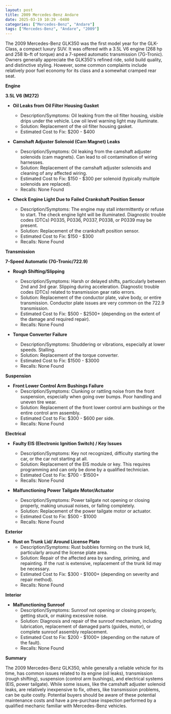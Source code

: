 ```yaml
---
layout: post
title: 2009 Mercedes-Benz Andare
date: 2025-03-19 10:29 -0400
categories: ["Mercedes-Benz", "Andare"]
tags: ["Mercedes-Benz", "Andare", "2009"]
---
```

The 2009 Mercedes-Benz GLK350 was the first model year for the GLK-Class, a compact luxury SUV. It was offered with a 3.5L V6 engine (268 hp and 258 lb-ft of torque) and a 7-speed automatic transmission (7G-Tronic). Owners generally appreciate the GLK350's refined ride, solid build quality, and distinctive styling. However, some common complaints include relatively poor fuel economy for its class and a somewhat cramped rear seat.

**Engine**

**3.5L V6 (M272)**

*   **Oil Leaks from Oil Filter Housing Gasket**
    *   Description/Symptoms: Oil leaking from the oil filter housing, visible drips under the vehicle. Low oil level warning light may illuminate.
    *   Solution: Replacement of the oil filter housing gasket.
    *   Estimated Cost to Fix: $200 - $400

*   **Camshaft Adjuster Solenoid (Cam Magnet) Leaks**
    *   Description/Symptoms: Oil leaking from the camshaft adjuster solenoids (cam magnets). Can lead to oil contamination of wiring harnesses.
    *   Solution: Replacement of the camshaft adjuster solenoids and cleaning of any affected wiring.
    *   Estimated Cost to Fix: $150 - $300 per solenoid (typically multiple solenoids are replaced).
    * Recalls: None Found

*   **Check Engine Light Due to Failed Crankshaft Position Sensor**
    *   Description/Symptoms: The engine may stall intermittently or refuse to start. The check engine light will be illuminated. Diagnostic trouble codes (DTCs) P0335, P0336, P0337, P0338, or P0339 may be present.
    *   Solution: Replacement of the crankshaft position sensor.
    *   Estimated Cost to Fix: $150 - $300
    * Recalls: None Found

**Transmission**

**7-Speed Automatic (7G-Tronic/722.9)**

*   **Rough Shifting/Slipping**
    *   Description/Symptoms: Harsh or delayed shifts, particularly between 2nd and 3rd gear. Slipping during acceleration. Diagnostic trouble codes (DTCs) related to transmission gear ratio errors.
    *   Solution: Replacement of the conductor plate, valve body, or entire transmission. Conductor plate issues are very common on the 722.9 transmission.
    *   Estimated Cost to Fix: $500 - $2500+ (depending on the extent of the damage and required repair).
    * Recalls: None Found

*   **Torque Converter Failure**
    *   Description/Symptoms: Shuddering or vibrations, especially at lower speeds. Stalling.
    *   Solution: Replacement of the torque converter.
    *   Estimated Cost to Fix: $1500 - $3000
    * Recalls: None Found

**Suspension**

*   **Front Lower Control Arm Bushings Failure**
    *   Description/Symptoms: Clunking or rattling noise from the front suspension, especially when going over bumps. Poor handling and uneven tire wear.
    *   Solution: Replacement of the front lower control arm bushings or the entire control arm assembly.
    *   Estimated Cost to Fix: $300 - $600 per side.
    * Recalls: None Found

**Electrical**

*   **Faulty EIS (Electronic Ignition Switch) / Key Issues**
    *   Description/Symptoms: Key not recognized, difficulty starting the car, or the car not starting at all.
    *   Solution: Replacement of the EIS module or key. This requires programming and can only be done by a qualified technician.
    *   Estimated Cost to Fix: $700 - $1500+
    * Recalls: None Found

*   **Malfunctioning Power Tailgate Motor/Actuator**
    *   Description/Symptoms: Power tailgate not opening or closing properly, making unusual noises, or failing completely.
    *   Solution: Replacement of the power tailgate motor or actuator.
    *   Estimated Cost to Fix: $500 - $1000
    * Recalls: None Found

**Exterior**

*   **Rust on Trunk Lid/ Around License Plate**
    *   Description/Symptoms: Rust bubbles forming on the trunk lid, particularly around the license plate area.
    *   Solution: Repair of the affected area by sanding, priming, and repainting. If the rust is extensive, replacement of the trunk lid may be necessary.
    *   Estimated Cost to Fix: $300 - $1000+ (depending on severity and repair method).
    * Recalls: None Found

**Interior**

*   **Malfunctioning Sunroof**
    *   Description/Symptoms: Sunroof not opening or closing properly, getting stuck, or making excessive noise.
    *   Solution: Diagnosis and repair of the sunroof mechanism, including lubrication, replacement of damaged parts (guides, motor), or complete sunroof assembly replacement.
    *   Estimated Cost to Fix: $200 - $1000+ (depending on the nature of the fault).
    * Recalls: None Found

**Summary**

The 2009 Mercedes-Benz GLK350, while generally a reliable vehicle for its time, has common issues related to its engine (oil leaks), transmission (rough shifting), suspension (control arm bushings), and electrical systems (EIS, power tailgate). While some issues, like the camshaft adjuster solenoid leaks, are relatively inexpensive to fix, others, like transmission problems, can be quite costly. Potential buyers should be aware of these potential maintenance costs and have a pre-purchase inspection performed by a qualified mechanic familiar with Mercedes-Benz vehicles.

